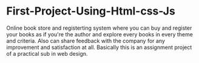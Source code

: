 # First-Project-Using-Html-css-Js
Online book store and registerting system where you can buy and register your books as if you're the author and explore every books in every theme and criteria. Also can share feedback with the company for any improvement and satisfaction at all.
Basically this is an assignment project of a practical sub in web design.
